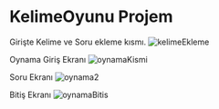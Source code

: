 # KelimeOyunu Projem
Girişte Kelime ve Soru ekleme kısmı.
![kelimeEkleme](https://user-images.githubusercontent.com/61204291/109419551-1318ea80-79df-11eb-9e95-b4c9f422bc43.png)

Oynama Giriş Ekranı 
![oynamaKismi](https://user-images.githubusercontent.com/61204291/109419593-4c515a80-79df-11eb-8fc0-c0307652b835.png)

Soru Ekranı
![oynama2](https://user-images.githubusercontent.com/61204291/109419639-83277080-79df-11eb-8dd1-85b0df15b713.png)

Bitiş Ekranı
![oynamaBitis](https://user-images.githubusercontent.com/61204291/109419597-507d7800-79df-11eb-8f95-81c0cabc2967.png)
